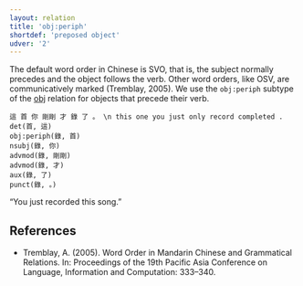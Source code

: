 ```yaml
---
layout: relation
title: 'obj:periph'
shortdef: 'preposed object'
udver: '2'
---
```


The default word order in Chinese is SVO, that is, the subject normally precedes and the object
follows the verb. Other word orders, like OSV, are communicatively marked (Tremblay, 2005).
We use the `obj:periph` subtype of the [obj]() relation for objects that precede their verb.

~~~ sdparse
這 首 你 剛剛 才 錄 了 。 \n this one you just only record completed .
det(首, 這)
obj:periph(錄, 首)
nsubj(錄, 你)
advmod(錄, 剛剛)
advmod(錄, 才)
aux(錄, 了)
punct(錄, 。)
~~~

“You just recorded this song.”

## References

* Tremblay, A. (2005). Word Order in Mandarin Chinese and Grammatical Relations.
  In: Proceedings of the 19th Pacific Asia Conference on Language, Information and Computation: 333–340.

<!-- Interlanguage links updated Ne 5. května 2024, 18:21:34 CEST -->
